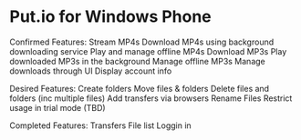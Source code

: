 Put.io for Windows Phone
=============

Confirmed Features:
	Stream MP4s
	Download MP4s using background downloading service
	Play and manage offline MP4s
	Download MP3s
	Play downloaded MP3s in the background
	Manage offline MP3s
	Manage downloads through UI
	Display account info
	
Desired Features:
	Create folders
	Move files & folders
	Delete files and folders (inc multiple files)
	Add transfers via browsers
	Rename Files
	Restrict usage in trial mode (TBD)
		
Completed Features:
	Transfers
	File list
	Loggin in